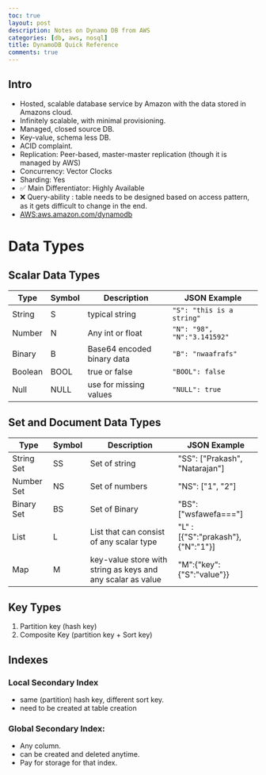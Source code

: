 ```yaml
---
toc: true
layout: post
description: Notes on Dynamo DB from AWS
categories: [db, aws, nosql]
title: DynamoDB Quick Reference
comments: true
---
```


## Intro
* Hosted, scalable database service by Amazon with the data stored in Amazons cloud.
* Infinitely scalable, with minimal provisioning.
* Managed, closed source DB.
* Key-value, schema less DB.
* ACID complaint.
* Replication: Peer-based, master-master replication (though it is managed by AWS)
* Concurrency: Vector Clocks
* Sharding: Yes
* ✅ Main Differentiator: Highly Available
* ❌ Query-ability : table needs to be designed based on access pattern, as it gets difficult to change in the end.
* [AWS:aws.amazon.com/­dynamodb](https://aws.amazon.com/­dynamodb)


# Data Types
## Scalar Data Types

|Type|Symbol|Description|JSON Example|
|-|-|-|-|
| String | S  |  typical string | `"S": "this is a string" ` | 
| Number | N | Any int or float  |  `"N": "98", "N":"3.141592" `| 
| Binary | B | Base64 encoded binary data  | `"B": "nwaafrafs"` |
| Boolean | BOOL | true or false  | `"BOOL": false` |
| Null | NULL | use for missing values  | `"NULL": true` | 


## Set and Document Data Types

|Type|Symbol|Description|JSON Example|
|-|-|-|-|
| String Set | SS  | Set of string | "SS": ["Prakash", "Natarajan"] | 
| Number Set | NS | Set of numbers  |  "NS": ["1", "2"] | 
| Binary Set | BS | Set of Binary  | "BS": ["wsfawefa==="] |
| List | L | List that can consist of any scalar type  | "L" : [{"S":"prakash"},{"N":"1"}]|
| Map | M | key-value store with string as keys and any scalar as value  | "M":{"key":{"S":"value"}}| 


## Key Types

1) Partition key (hash key)       
2) Composite Key (partition key + Sort key)         

## Indexes

### Local Secondary Index
* same (partition) hash key, different sort key.   
* need to be created at table creation   


### Global Secondary Index:
* Any column.
* can be created and deleted anytime.
* Pay for storage for that index.


